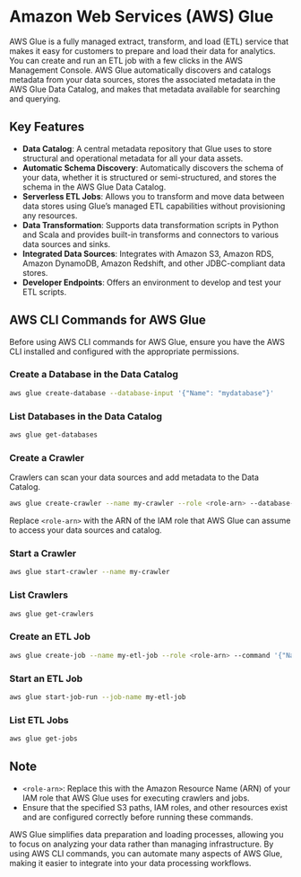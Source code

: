 # Amazon Web Services (AWS) Glue

AWS Glue is a fully managed extract, transform, and load (ETL) service that makes it easy for customers to prepare and load their data for analytics. You can create and run an ETL job with a few clicks in the AWS Management Console. AWS Glue automatically discovers and catalogs metadata from your data sources, stores the associated metadata in the AWS Glue Data Catalog, and makes that metadata available for searching and querying.

## Key Features

- **Data Catalog**: A central metadata repository that Glue uses to store structural and operational metadata for all your data assets.
- **Automatic Schema Discovery**: Automatically discovers the schema of your data, whether it is structured or semi-structured, and stores the schema in the AWS Glue Data Catalog.
- **Serverless ETL Jobs**: Allows you to transform and move data between data stores using Glue’s managed ETL capabilities without provisioning any resources.
- **Data Transformation**: Supports data transformation scripts in Python and Scala and provides built-in transforms and connectors to various data sources and sinks.
- **Integrated Data Sources**: Integrates with Amazon S3, Amazon RDS, Amazon DynamoDB, Amazon Redshift, and other JDBC-compliant data stores.
- **Developer Endpoints**: Offers an environment to develop and test your ETL scripts.

## AWS CLI Commands for AWS Glue

Before using AWS CLI commands for AWS Glue, ensure you have the AWS CLI installed and configured with the appropriate permissions.

### Create a Database in the Data Catalog

```bash
aws glue create-database --database-input '{"Name": "mydatabase"}'
```

### List Databases in the Data Catalog

```bash
aws glue get-databases
```

### Create a Crawler

Crawlers can scan your data sources and add metadata to the Data Catalog.

```bash
aws glue create-crawler --name my-crawler --role <role-arn> --database-name mydatabase --targets '{"S3Targets": [{"Path": "s3://my-bucket/"}]}'
```

Replace `<role-arn>` with the ARN of the IAM role that AWS Glue can assume to access your data sources and catalog.

### Start a Crawler

```bash
aws glue start-crawler --name my-crawler
```

### List Crawlers

```bash
aws glue get-crawlers
```

### Create an ETL Job

```bash
aws glue create-job --name my-etl-job --role <role-arn> --command '{"Name": "glueetl", "ScriptLocation": "s3://path-to-your-script", "PythonVersion": "3"}' --default-arguments '{"--TempDir": "s3://path-for-temp-data", "--job-language": "python"}'
```

### Start an ETL Job

```bash
aws glue start-job-run --job-name my-etl-job
```

### List ETL Jobs

```bash
aws glue get-jobs
```

## Note

- `<role-arn>`: Replace this with the Amazon Resource Name (ARN) of your IAM role that AWS Glue uses for executing crawlers and jobs.
- Ensure that the specified S3 paths, IAM roles, and other resources exist and are configured correctly before running these commands.

AWS Glue simplifies data preparation and loading processes, allowing you to focus on analyzing your data rather than managing infrastructure. By using AWS CLI commands, you can automate many aspects of AWS Glue, making it easier to integrate into your data processing workflows.
